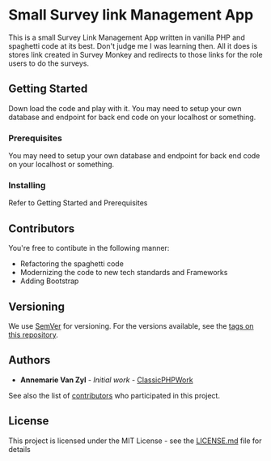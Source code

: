 # Small Survey link Management App 

This is a small Survey Link Management App written in vanilla PHP and spaghetti code at its best. Don't judge me I was learning then.
All it does is stores link created in Survey Monkey and redirects to those links for the role users to do the surveys.

## Getting Started

Down load the code and play with it. You may need to setup your own database and endpoint for back end code on your localhost or something.

### Prerequisites

You may need to setup your own database and endpoint for back end code on your localhost or something.

### Installing

Refer to Getting Started and Prerequisites

## Contributors

You're free to contibute in the following manner:

* Refactoring the spaghetti code
* Modernizing the code to new tech standards and Frameworks
* Adding Bootstrap

## Versioning

We use [SemVer](http://semver.org/) for versioning. For the versions available, see the [tags on this repository](https://github.com/your/project/tags). 

## Authors

* **Annemarie Van Zyl** - *Initial work* - [ClassicPHPWork](https://github.com/annemarie-vz)

See also the list of [contributors](https://github.com/your/project/contributors) who participated in this project.

## License

This project is licensed under the MIT License - see the [LICENSE.md](LICENSE.md) file for details
